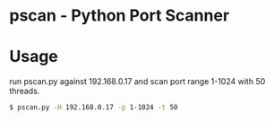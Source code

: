 # pscan - Python Port Scanner

# Usage

run pscan.py against 192.168.0.17 and scan port range 1-1024 with 50 threads.
```bash
$ pscan.py -H 192.168.0.17 -p 1-1024 -t 50
```
